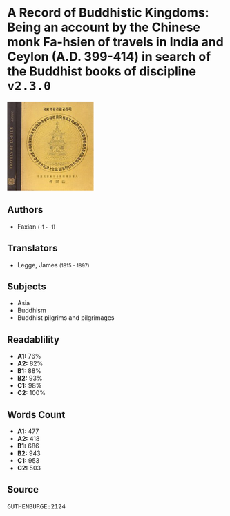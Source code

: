 # A Record of Buddhistic Kingdoms: Being an account by the Chinese monk Fa-hsien of travels in India and Ceylon (A.D. 399-414) in search of the Buddhist books of discipline <kbd>v2.3.0</kbd>

![](./cover.medium.jpg "")

## Authors


 - Faxian <small>(-1 - -1)</small>

## Translators


 - Legge, James <small>(1815 - 1897)</small>

## Subjects


 - Asia
 - Buddhism
 - Buddhist pilgrims and pilgrimages

## Readablility


 - **A1:** 76%
 - **A2:** 82%
 - **B1:** 88%
 - **B2:** 93%
 - **C1:** 98%
 - **C2:** 100%

## Words Count


 - **A1:** 477
 - **A2:** 418
 - **B1:** 686
 - **B2:** 943
 - **C1:** 953
 - **C2:** 503

## Source


<kbd>GUTHENBURGE:2124</kbd>
